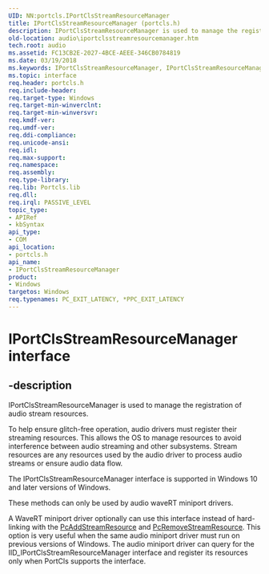 ```yaml
---
UID: NN:portcls.IPortClsStreamResourceManager
title: IPortClsStreamResourceManager (portcls.h)
description: IPortClsStreamResourceManager is used to manage the registration of audio stream resources.
old-location: audio\iportclsstreamresourcemanager.htm
tech.root: audio
ms.assetid: FC13CB2E-2027-4BCE-AEEE-346CB0784819
ms.date: 03/19/2018
ms.keywords: IPortClsStreamResourceManager, IPortClsStreamResourceManager interface [Audio Devices], IPortClsStreamResourceManager interface [Audio Devices], described, audio.iportclsstreamresourcemanager, portcls/IPortClsStreamResourceManager
ms.topic: interface
req.header: portcls.h
req.include-header:
req.target-type: Windows
req.target-min-winverclnt:
req.target-min-winversvr:
req.kmdf-ver:
req.umdf-ver:
req.ddi-compliance:
req.unicode-ansi:
req.idl:
req.max-support:
req.namespace:
req.assembly:
req.type-library:
req.lib: Portcls.lib
req.dll:
req.irql: PASSIVE_LEVEL
topic_type:
- APIRef
- kbSyntax
api_type:
- COM
api_location:
- portcls.h
api_name:
- IPortClsStreamResourceManager
product:
- Windows
targetos: Windows
req.typenames: PC_EXIT_LATENCY, *PPC_EXIT_LATENCY
---
```


# IPortClsStreamResourceManager interface


## -description


IPortClsStreamResourceManager is used to manage the registration of audio stream resources.

To help ensure glitch-free operation, audio drivers must register their streaming resources.
  This allows the OS to manage resources to avoid interference between audio streaming and other subsystems.
Stream resources are any resources used by the audio driver to process audio streams or ensure audio data flow.

The IPortClsStreamResourceManager interface is supported in Windows 10 and later versions of Windows.


These methods can only be used by audio waveRT miniport drivers.

A WaveRT miniport driver optionally can use this interface instead of hard-linking with the <a href="https://docs.microsoft.com/windows-hardware/drivers/ddi/content/portcls/nf-portcls-pcaddstreamresource">PcAddStreamResource</a>
and <a href="https://docs.microsoft.com/windows-hardware/drivers/ddi/content/portcls/nf-portcls-pcremovestreamresource">PcRemoveStreamResource</a>.
This option is very useful when the same audio miniport driver must run on previous versions of Windows.
The audio miniport driver can query for the IID_IPortClsStreamResourceManager interface and register its resources
only when PortCls supports the interface.

